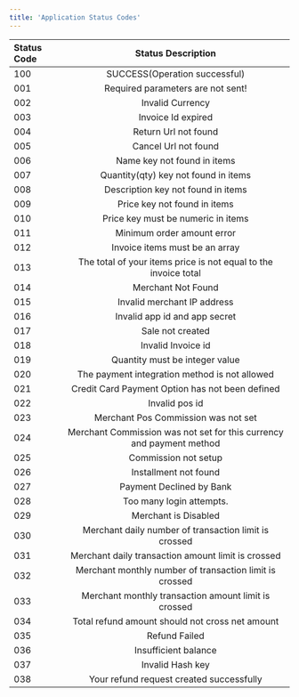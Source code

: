 ```yaml
---
title: 'Application Status Codes'
---
```


| Status Code | Status  Description |
| :---------------- | :-----------: |
| 100 | SUCCESS(Operation successful) |
| 001 | Required parameters are not sent! |
| 002 | Invalid Currency |
| 003 | Invoice Id expired |
| 004 | Return Url not found |
| 005 | Cancel Url not found |
| 006 | Name key not found in items |
| 007 | Quantity(qty) key not found in items |
| 008 | Description key not found in items |
| 009 | Price key not found in items |
| 010 | Price key must be numeric in items |
| 011 | Minimum order amount error |
| 012 | Invoice items must be an array |
| 013 | The total of your items price is not equal to the invoice total |
| 014 | Merchant Not Found |
| 015 | Invalid merchant IP address |
| 016 | Invalid app id and app secret |
| 017 | Sale not created |
| 018 | Invalid Invoice id |
| 019 | Quantity must be integer value
| 020 | The payment integration method is not allowed |
| 021 | Credit Card Payment Option has not been defined |
| 022 | Invalid pos id |
| 023 | Merchant Pos Commission was not set |
| 024 | Merchant Commission was not set for this currency and payment method |
| 025 | Commission not setup |
| 026 | Installment not found |
| 027 | Payment Declined by Bank |
| 028 | Too many login attempts. |
| 029 | Merchant is Disabled |
| 030 | Merchant daily number of transaction limit is crossed |
| 031 | Merchant daily transaction amount limit is crossed |
| 032 | Merchant monthly number of transaction limit is crossed |
| 033 | Merchant monthly transaction amount limit is crossed |
| 034 | Total refund amount should not cross net amount |
| 035 | Refund Failed |
| 036 | Insufficient balance |
| 037 | Invalid Hash key |
| 038 | Your refund request created successfully |
